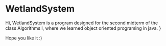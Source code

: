 # WetlandSystem

Hi, WetlandSystem is a program designed for the second midterm of the class Algorithms I, where we learned object oriented programing in java. }

Hope you like it :)
